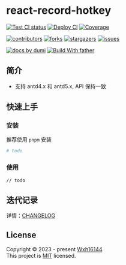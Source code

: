 # react-record-hotkey

<!-- SHIELD GROUP -->

[![Test CI status][test-ci]][test-ci-url] [![Deploy CI][release-ci]][release-ci-url] [![Coverage][coverage]][codecov-url]

[![contributors][contributors-shield]][contributors-url] [![forks][forks-shield]][forks-url] [![stargazers][stargazers-shield]][stargazers-url] [![issues][issues-shield]][issues-url]

[![docs by dumi][dumi-url]](https://d.umijs.org/) [![Build With father][father-url]](https://github.com/umijs/father/)

<!-- umi url -->

[dumi-url]: https://img.shields.io/badge/docs%20by-dumi-blue
[father-url]: https://img.shields.io/badge/build%20with-father-028fe4.svg

<!-- coverage -->

[coverage]: https://codecov.io/gh/Wxh16144/react-record-hotkey/branch/master/graph/badge.svg
[codecov-url]: https://codecov.io/gh/Wxh16144/react-record-hotkey/branch/master

<!-- Github CI -->

[test-ci]: https://github.com/Wxh16144/react-record-hotkey/workflows/Test%20CI/badge.svg
[release-ci]: https://github.com/Wxh16144/react-record-hotkey/workflows/Release%20CI/badge.svg
[test-ci-url]: https://github.com/Wxh16144/react-record-hotkey/actions?query=workflow%3ATest%20CI
[release-ci-url]: https://github.com/Wxh16144/react-record-hotkey/actions?query=workflow%3ARelease%20CI
[download-image]: https://img.shields.io/npm/dm/react-record-hotkey.svg?style=flat-square
[download-url]: https://npmjs.org/package/react-record-hotkey

## 简介

- 支持 antd4.x 和 antd5.x, API 保持一致

## 快速上手

### 安装

推荐使用 `pnpm` 安装

```bash
# todo
```

### 使用

```tsx | pure
// todo
```

## 迭代记录

详情：[CHANGELOG](./CHANGELOG.md)

## License

Copyright © 2023 - present [Wxh16144][profile-url]. <br />
This project is [MIT](./LICENSE) licensed.

<!-- LINK GROUP -->

[profile-url]: https://github.com/Wxh16144

<!-- contributors -->

[contributors-shield]: https://img.shields.io/github/contributors/Wxh16144/react-record-hotkey.svg?style=flat
[contributors-url]: https://github.com/Wxh16144/react-record-hotkey/graphs/contributors

<!-- forks -->

[forks-shield]: https://img.shields.io/github/forks/Wxh16144/react-record-hotkey.svg?style=flat
[forks-url]: https://github.com/Wxh16144/react-record-hotkey/network/members

<!-- stargazers -->

[stargazers-shield]: https://img.shields.io/github/stars/Wxh16144/react-record-hotkey.svg?style=flat
[stargazers-url]: https://github.com/Wxh16144/react-record-hotkey/stargazers

<!-- issues -->

[issues-shield]: https://img.shields.io/github/issues/Wxh16144/react-record-hotkey.svg?style=flat
[issues-url]: https://github.com/Wxh16144/react-record-hotkey/issues/new/choose

